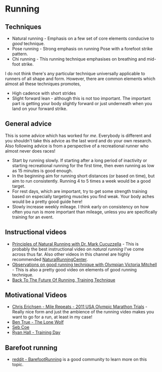 # Running

## Techniques

- Natural running - Emphasis on a few set of core elements conducive to _good_ technique.
- Pose running - Strong emphasis on running Pose with a forefoot strike pattern.
- Chi running - This running technique emphasises on breathing and mid-foot
  strike.
  
I do not think there's any particular technique universally applicable to
runners of all shape and form. However, there are common elements which almost
all these techniques promotes,
- High cadence with short strides
- Slight forward lean - although this is not too important. The important part
  is getting your body slightly forward or just underneath when you land on your
  forward strike.
  
## General advice

This is some advice which has worked for _me_. Everybody is different and you
shouldn't take this advice as the last word and do your own research. Also
following advice is from a perspective of a recreational runner who almost never
does races!
- Start by running slowly. If starting after a long period of inactivity or
  starting recreational running for the first time, then even running as low as
  15 minutes is good enough.
- In the beginning aim for running short distances (or based on time), but aim
  to run consistently. Running 4 to 5 times a week would be a good target.
- For rest days, which are important, try to get some strength training based on
  especially targeting muscles you find weak. Your body aches would be a pretty
  good guide here!
- Slowly increase weekly mileage. I think early on consistency on how often you
  run is more important than mileage, unless you are specifically training for
  an event.

## Instructional videos

- [Principles of Natural Running with Dr. Mark Cucuzzella](https://www.youtube.com/watch?v=zSIDRHUWlVo) - This is probably
  the best instructional video on _natural running_ I've come across thus far.
  Also other videos in this channel are highly recommended [NaturalRunningCenter](https://www.youtube.com/user/NaturalRunningCenter).
- [Observations on good running technique with Olympian Victoria Mitchell](https://www.youtube.com/watch?v=EVH2qOwZd18) - This is also a pretty
  good video on elements of good running technique.
- [Back To The Future Of Running, Training Technique](https://www.youtube.com/watch?v=jVxY8Wh8I90)
  
## Motivational Videos

- [Chris Erichsen - Mile Repeats - 2011 USA Olympic Marathon Trials](https://www.youtube.com/watch?v=tLKkx5yYZes) - Really nice form and
  just the ambience of the running video makes you want to go for a run, at
  least in my case!
- [Ben True - The Lone Wolf](https://www.youtube.com/watch?v=6GYaOhue4B8)
- [Seb Coe](https://www.youtube.com/watch?v=2Vb_m5THiPQ)
- [Ryan Hall - Training Day](https://www.youtube.com/watch?v=0ZGlH_paK9Y)

## Barefoot running

- [reddit - BarefootRunning](https://www.reddit.com/r/BarefootRunning/) is a
  good community to learn more on this topic.
